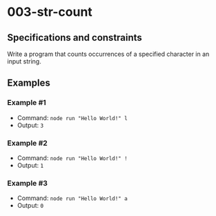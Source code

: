 # 003-str-count

## Specifications and constraints
Write a program that counts occurrences of a specified character in an input string.

## Examples

### Example #1
- Command: `node run "Hello World!" l`
- Output: `3`

### Example #2
- Command: `node run "Hello World!" !`
- Output: `1`

### Example #3
- Command: `node run "Hello World!" a`
- Output: `0`
